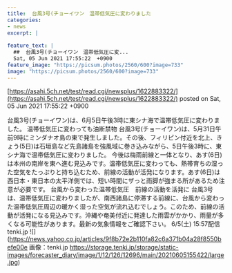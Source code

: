 ```yaml
---
title:  台風3号(チョーイワン　温帯低気圧に変わりました 
categories:
- news
excerpt: |
  
feature_text: |
  ##  台風3号(チョーイワン　温帯低気圧に変...
  Sat, 05 Jun 2021 17:55:22  +0900
feature_image: "https://picsum.photos/2560/600?image=733"
image: "https://picsum.photos/2560/600?image=733"
---
```


[https://asahi.5ch.net/test/read.cgi/newsplus/1622883322/](https://asahi.5ch.net/test/read.cgi/newsplus/1622883322/)
posted on Sat, 05 Jun 2021 17:55:22  +0900

<!--more-->

台風3号(チョーイワン)は、6月5日午後3時に東シナ海で温帯低気圧に変わりました。 温帯低気圧に変わっても油断禁物 台風3号(チョーイワン)は、5月31日午前9時にミンダナオ島の東で発生しました。その後、フィリピン付近を北上、きょう(5日)は石垣島など先島諸島を強風域に巻き込みながら、5日午後3時に、東シナ海で温帯低気圧に変わりました。 今後は梅雨前線と一体となり、あす(6日)は本州の南岸を東へ進む見込みです。温帯低気圧に変わっても、熱帯育ちの湿った空気をたっぷりと持ち込むため、前線の活動が活発になります。あす(6日)は西日本・東日本の太平洋側では、短い時間にザっと雨脚が強まる所があるため注意が必要です。 台風から変わった温帯低気圧　前線の活動を活発に 台風3号は、温帯低気圧に変わりましたが、南西諸島に停滞する前線に、台風から変わった温帯低気圧周辺の暖かく湿った空気が流れ込むでしょう。このため、前線の活動が活発になる見込みです。沖縄や奄美付近に発達した雨雲がかかり、雨量が多くなる可能性があります。最新の気象情報をご確認下さい。 6/5(土) 15:57配信　tenki.jp ![](https://news.yahoo.co.jp/articles/9f8b72e2b110fa82c6a371b04a28f8550befe00e 画像：tenki.jp https://storage.tenki.jp/storage/static-images/forecaster_diary/image/1/12/126/12696/main/20210605155422/large.jpg)
